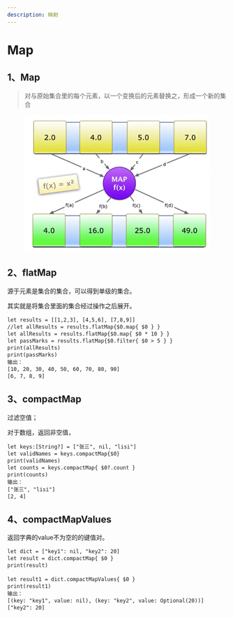 ```yaml
---
description: 映射
---
```


# Map

## 1、Map

> 对与原始集合里的每个元素，以一个变换后的元素替换之，形成一个新的集合

<figure><img src="../../.gitbook/assets/image.png" alt=""><figcaption></figcaption></figure>

## 2、flatMap

源于元素是集合的集合，可以得到单级的集合。

其实就是将集合里面的集合经过操作之后展开。

```
let results = [[1,2,3], [4,5,6], [7,8,9]]
//let allResults = results.flatMap{$0.map{ $0 } }
let allResults = results.flatMap{$0.map{ $0 * 10 } }
let passMarks = results.flatMap{$0.filter{ $0 > 5 } }
print(allResults)
print(passMarks)
输出：
[10, 20, 30, 40, 50, 60, 70, 80, 90]
[6, 7, 8, 9]
```

## 3、compactMap

过滤空值；

对于数组，返回非空值，

```
let keys:[String?] = ["张三", nil, "lisi"]
let validNames = keys.compactMap{$0}
print(validNames)
let counts = keys.compactMap{ $0?.count }
print(counts)
输出：
["张三", "lisi"]
[2, 4]
```



## 4、compactMapValues

返回字典的value不为空的的键值对。

```
let dict = ["key1": nil, "key2": 20]
let result = dict.compactMap{ $0 }
print(result)

let result1 = dict.compactMapValues{ $0 }
print(result1)
输出：
[(key: "key1", value: nil), (key: "key2", value: Optional(20))]
["key2": 20]
```


